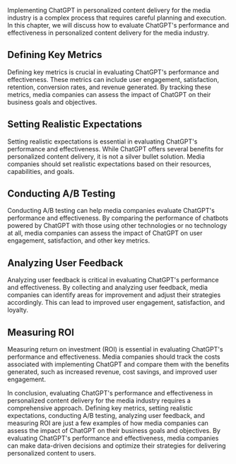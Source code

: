 

Implementing ChatGPT in personalized content delivery for the media industry is a complex process that requires careful planning and execution. In this chapter, we will discuss how to evaluate ChatGPT's performance and effectiveness in personalized content delivery for the media industry.

Defining Key Metrics
--------------------

Defining key metrics is crucial in evaluating ChatGPT's performance and effectiveness. These metrics can include user engagement, satisfaction, retention, conversion rates, and revenue generated. By tracking these metrics, media companies can assess the impact of ChatGPT on their business goals and objectives.

Setting Realistic Expectations
------------------------------

Setting realistic expectations is essential in evaluating ChatGPT's performance and effectiveness. While ChatGPT offers several benefits for personalized content delivery, it is not a silver bullet solution. Media companies should set realistic expectations based on their resources, capabilities, and goals.

Conducting A/B Testing
----------------------

Conducting A/B testing can help media companies evaluate ChatGPT's performance and effectiveness. By comparing the performance of chatbots powered by ChatGPT with those using other technologies or no technology at all, media companies can assess the impact of ChatGPT on user engagement, satisfaction, and other key metrics.

Analyzing User Feedback
-----------------------

Analyzing user feedback is critical in evaluating ChatGPT's performance and effectiveness. By collecting and analyzing user feedback, media companies can identify areas for improvement and adjust their strategies accordingly. This can lead to improved user engagement, satisfaction, and loyalty.

Measuring ROI
-------------

Measuring return on investment (ROI) is essential in evaluating ChatGPT's performance and effectiveness. Media companies should track the costs associated with implementing ChatGPT and compare them with the benefits generated, such as increased revenue, cost savings, and improved user engagement.

In conclusion, evaluating ChatGPT's performance and effectiveness in personalized content delivery for the media industry requires a comprehensive approach. Defining key metrics, setting realistic expectations, conducting A/B testing, analyzing user feedback, and measuring ROI are just a few examples of how media companies can assess the impact of ChatGPT on their business goals and objectives. By evaluating ChatGPT's performance and effectiveness, media companies can make data-driven decisions and optimize their strategies for delivering personalized content to users.
